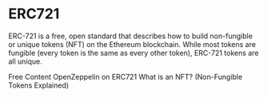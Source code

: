# ERC721

ERC-721 is a free, open standard that describes how to build non-fungible or unique tokens (NFT) on the Ethereum blockchain. While most tokens are fungible (every token is the same as every other token), ERC-721 tokens are all unique.

<ResourceGroupTitle>Free Content</ResourceGroupTitle>
<BadgeLink colorScheme='yellow' badgeText='Read' href='https://docs.openzeppelin.com/contracts/4.x/erc721'>OpenZeppelin on ERC721</BadgeLink>
<BadgeLink badgeText='Watch' href='https://www.youtube.com/watch?v=4dkl5O9LOKg'>What is an NFT? (Non-Fungible Tokens Explained)</BadgeLink>
